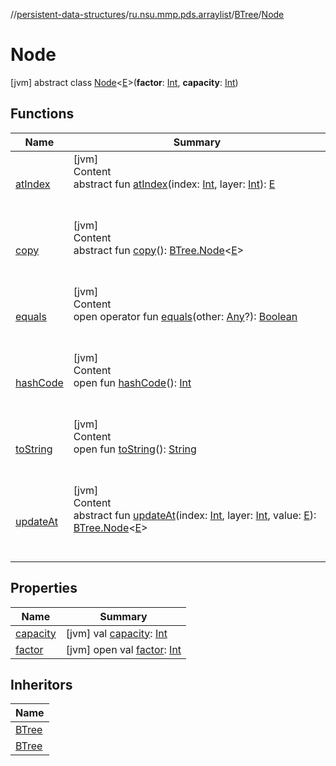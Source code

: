 //[persistent-data-structures](../../../index.md)/[ru.nsu.mmp.pds.arraylist](../../index.md)/[BTree](../index.md)/[Node](index.md)



# Node  
 [jvm] abstract class [Node](index.md)<[E](index.md)>(**factor**: [Int](https://kotlinlang.org/api/latest/jvm/stdlib/kotlin/-int/index.html), **capacity**: [Int](https://kotlinlang.org/api/latest/jvm/stdlib/kotlin/-int/index.html))   


## Functions  
  
|  Name|  Summary| 
|---|---|
| <a name="ru.nsu.mmp.pds.arraylist/BTree.Node/atIndex/#kotlin.Int#kotlin.Int/PointingToDeclaration/"></a>[atIndex](at-index.md)| <a name="ru.nsu.mmp.pds.arraylist/BTree.Node/atIndex/#kotlin.Int#kotlin.Int/PointingToDeclaration/"></a>[jvm]  <br>Content  <br>abstract fun [atIndex](at-index.md)(index: [Int](https://kotlinlang.org/api/latest/jvm/stdlib/kotlin/-int/index.html), layer: [Int](https://kotlinlang.org/api/latest/jvm/stdlib/kotlin/-int/index.html)): [E](index.md)  <br><br><br>
| <a name="ru.nsu.mmp.pds.arraylist/BTree.Node/copy/#/PointingToDeclaration/"></a>[copy](copy.md)| <a name="ru.nsu.mmp.pds.arraylist/BTree.Node/copy/#/PointingToDeclaration/"></a>[jvm]  <br>Content  <br>abstract fun [copy](copy.md)(): [BTree.Node](index.md)<[E](index.md)>  <br><br><br>
| <a name="kotlin/Any/equals/#kotlin.Any?/PointingToDeclaration/"></a>[equals](../../../ru.nsu.mmp.pds.map/-persistent-tree-map/-entry/index.md#%5Bkotlin%2FAny%2Fequals%2F%23kotlin.Any%3F%2FPointingToDeclaration%2F%5D%2FFunctions%2F-909442693)| <a name="kotlin/Any/equals/#kotlin.Any?/PointingToDeclaration/"></a>[jvm]  <br>Content  <br>open operator fun [equals](../../../ru.nsu.mmp.pds.map/-persistent-tree-map/-entry/index.md#%5Bkotlin%2FAny%2Fequals%2F%23kotlin.Any%3F%2FPointingToDeclaration%2F%5D%2FFunctions%2F-909442693)(other: [Any](https://kotlinlang.org/api/latest/jvm/stdlib/kotlin/-any/index.html)?): [Boolean](https://kotlinlang.org/api/latest/jvm/stdlib/kotlin/-boolean/index.html)  <br><br><br>
| <a name="kotlin/Any/hashCode/#/PointingToDeclaration/"></a>[hashCode](../../../ru.nsu.mmp.pds.map/-persistent-tree-map/-entry/index.md#%5Bkotlin%2FAny%2FhashCode%2F%23%2FPointingToDeclaration%2F%5D%2FFunctions%2F-909442693)| <a name="kotlin/Any/hashCode/#/PointingToDeclaration/"></a>[jvm]  <br>Content  <br>open fun [hashCode](../../../ru.nsu.mmp.pds.map/-persistent-tree-map/-entry/index.md#%5Bkotlin%2FAny%2FhashCode%2F%23%2FPointingToDeclaration%2F%5D%2FFunctions%2F-909442693)(): [Int](https://kotlinlang.org/api/latest/jvm/stdlib/kotlin/-int/index.html)  <br><br><br>
| <a name="kotlin/Any/toString/#/PointingToDeclaration/"></a>[toString](../../../ru.nsu.mmp.pds.map/-persistent-tree-map/-entry/index.md#%5Bkotlin%2FAny%2FtoString%2F%23%2FPointingToDeclaration%2F%5D%2FFunctions%2F-909442693)| <a name="kotlin/Any/toString/#/PointingToDeclaration/"></a>[jvm]  <br>Content  <br>open fun [toString](../../../ru.nsu.mmp.pds.map/-persistent-tree-map/-entry/index.md#%5Bkotlin%2FAny%2FtoString%2F%23%2FPointingToDeclaration%2F%5D%2FFunctions%2F-909442693)(): [String](https://kotlinlang.org/api/latest/jvm/stdlib/kotlin/-string/index.html)  <br><br><br>
| <a name="ru.nsu.mmp.pds.arraylist/BTree.Node/updateAt/#kotlin.Int#kotlin.Int#TypeParam(bounds=[kotlin.Any?])/PointingToDeclaration/"></a>[updateAt](update-at.md)| <a name="ru.nsu.mmp.pds.arraylist/BTree.Node/updateAt/#kotlin.Int#kotlin.Int#TypeParam(bounds=[kotlin.Any?])/PointingToDeclaration/"></a>[jvm]  <br>Content  <br>abstract fun [updateAt](update-at.md)(index: [Int](https://kotlinlang.org/api/latest/jvm/stdlib/kotlin/-int/index.html), layer: [Int](https://kotlinlang.org/api/latest/jvm/stdlib/kotlin/-int/index.html), value: [E](index.md)): [BTree.Node](index.md)<[E](index.md)>  <br><br><br>


## Properties  
  
|  Name|  Summary| 
|---|---|
| <a name="ru.nsu.mmp.pds.arraylist/BTree.Node/capacity/#/PointingToDeclaration/"></a>[capacity](capacity.md)| <a name="ru.nsu.mmp.pds.arraylist/BTree.Node/capacity/#/PointingToDeclaration/"></a> [jvm] val [capacity](capacity.md): [Int](https://kotlinlang.org/api/latest/jvm/stdlib/kotlin/-int/index.html)   <br>
| <a name="ru.nsu.mmp.pds.arraylist/BTree.Node/factor/#/PointingToDeclaration/"></a>[factor](factor.md)| <a name="ru.nsu.mmp.pds.arraylist/BTree.Node/factor/#/PointingToDeclaration/"></a> [jvm] open val [factor](factor.md): [Int](https://kotlinlang.org/api/latest/jvm/stdlib/kotlin/-int/index.html)   <br>


## Inheritors  
  
|  Name| 
|---|
| <a name="ru.nsu.mmp.pds.arraylist/BTree.Branch///PointingToDeclaration/"></a>[BTree](../-branch/index.md)
| <a name="ru.nsu.mmp.pds.arraylist/BTree.Leaf///PointingToDeclaration/"></a>[BTree](../-leaf/index.md)

